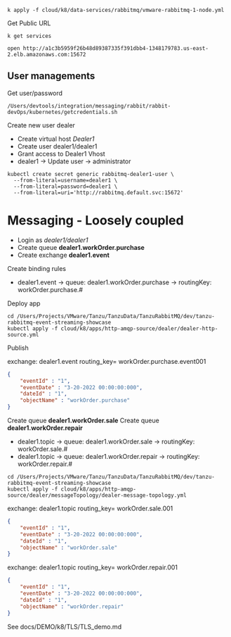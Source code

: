 
```shell
k apply -f cloud/k8/data-services/rabbitmq/vmware-rabbitmq-1-node.yml
```

Get Public URL

```shell
k get services
```

```shell
open http://a1c3b5959f26b48d89387335f391dbb4-1348179783.us-east-2.elb.amazonaws.com:15672
```

## User managements


Get user/password

```shell
/Users/devtools/integration/messaging/rabbit/rabbit-devOps/kubernetes/getcredentials.sh
```

Create new user dealer 

- Create virtual host *Dealer1*
- Create user dealer1/dealer1
- Grant access to Dealer1 Vhost
- dealer1 -> Update user -> administrator



```shell
kubectl create secret generic rabbitmq-dealer1-user \
  --from-literal=username=dealer1 \
  --from-literal=password=dealer1 \
  --from-literal=uri='http://rabbitmq.default.svc:15672'
```


# Messaging - Loosely coupled

- Login as *dealer1/dealer1*
- Create queue **dealer1.workOrder.purchase**
- Create exchange **dealer1.event**

Create binding rules 
- dealer1.event -> queue: dealer1.workOrder.purchase -> routingKey: workOrder.purchase.#

Deploy app

```shell
cd /Users/Projects/VMware/Tanzu/TanzuData/TanzuRabbitMQ/dev/tanzu-rabbitmq-event-streaming-showcase
kubectl apply -f cloud/k8/apps/http-amqp-source/dealer/dealer-http-source.yml
```

Publish 

exchange: dealer1.event
routing_key= workOrder.purchase.event001

```json
{
    "eventId" : "1",
    "eventDate" : "3-20-2022 00:00:00:000",
    "dateId" : "1",
    "objectName" : "workOrder.purchase"
}
```


Create queue **dealer1.workOrder.sale**
Create queue **dealer1.workOrder.repair**

- dealer1.topic -> queue: dealer1.workOrder.sale -> routingKey: workOrder.sale.#
- dealer1.topic -> queue: dealer1.workOrder.repair -> routingKey: workOrder.repair.#

```shell
cd /Users/Projects/VMware/Tanzu/TanzuData/TanzuRabbitMQ/dev/tanzu-rabbitmq-event-streaming-showcase
kubectl apply -f cloud/k8/apps/http-amqp-source/dealer/messageTopology/dealer-message-topology.yml
```

exchange: dealer1.topic
routing_key= workOrder.sale.001

```json
{
    "eventId" : "1",
    "eventDate" : "3-20-2022 00:00:00:000",
    "dateId" : "1",
    "objectName" : "workOrder.sale"
}
```



exchange: dealer1.topic
routing_key= workOrder.repair.001

```json
{
    "eventId" : "1",
    "eventDate" : "3-20-2022 00:00:00:000",
    "dateId" : "1",
    "objectName" : "workOrder.repair"
}
```

See docs/DEMO/k8/TLS/TLS_demo.md






